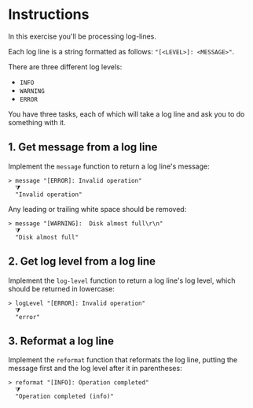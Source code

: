 # Instructions

In this exercise you'll be processing log-lines.

Each log line is a string formatted as follows: `"[<LEVEL>]: <MESSAGE>"`.

There are three different log levels:

- `INFO`
- `WARNING`
- `ERROR`

You have three tasks, each of which will take a log line and ask you to do something with it.

## 1. Get message from a log line

Implement the `message` function to return a log line's message:

```
> message "[ERROR]: Invalid operation"
  ⧩
  "Invalid operation"
```

Any leading or trailing white space should be removed:

```
> message "[WARNING]:  Disk almost full\r\n"
  ⧩
  "Disk almost full"
```

## 2. Get log level from a log line

Implement the `log-level` function to return a log line's log level, which should be returned in lowercase:

```
> logLevel "[ERROR]: Invalid operation"
  ⧩
  "error"
```

## 3. Reformat a log line

Implement the `reformat` function that reformats the log line, putting the message first and the log level after it in parentheses:

```
> reformat "[INFO]: Operation completed"
  ⧩
  "Operation completed (info)"
```
